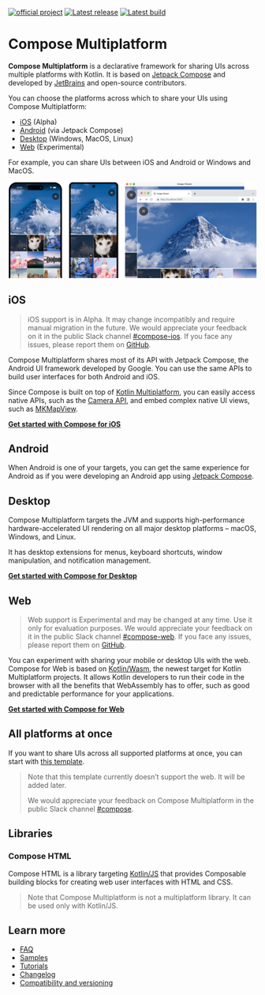 [![official project](http://jb.gg/badges/official.svg)](https://confluence.jetbrains.com/display/ALL/JetBrains+on+GitHub)
[![Latest release](https://img.shields.io/github/v/release/JetBrains/compose-multiplatform?color=brightgreen&label=latest%20release)](https://github.com/JetBrains/compose-multiplatform/releases/latest)
[![Latest build](https://img.shields.io/github/v/release/JetBrains/compose-multiplatform?color=orange&include_prereleases&label=latest%20build)](https://github.com/JetBrains/compose-multiplatform/releases)



# Compose Multiplatform

**Compose Multiplatform** is a declarative framework for sharing UIs across multiple platforms with Kotlin. 
It is based on [Jetpack Compose](https://developer.android.com/jetpack/compose) and developed by [JetBrains](https://www.jetbrains.com/) and open-source contributors.

You can choose the platforms across which to share your UIs using Compose Multiplatform:

* [iOS](https://github.com/JetBrains/compose-multiplatform-ios-android-template/#readme) (Alpha)
* [Android](https://developer.android.com/jetpack/compose) (via Jetpack Compose)
* [Desktop](https://github.com/JetBrains/compose-multiplatform-desktop-template/#readme) (Windows, MacOS, Linux)
* [Web](https://kotl.in/wasm-compose-example) (Experimental)

For example, you can share UIs between iOS and Android or Windows and MacOS.

![Shared UIs of the iOS, Android, desktop, and web apps](artwork/readme/apps.png)

## iOS

> iOS support is in Alpha. It may change incompatibly and require manual migration in the future. 
> We would appreciate your feedback on it in the public Slack channel [#compose-ios](https://kotlinlang.slack.com/archives/C0346LWVBJ4/p1678888063176359). 
> If you face any issues, please report them on [GitHub](https://github.com/JetBrains/compose-multiplatform/issues).

Compose Multiplatform shares most of its API with Jetpack Compose, the Android UI framework developed by Google. 
You can use the same APIs to build user interfaces for both Android and iOS.

Since Compose is built on top of [Kotlin Multiplatform](https://kotlinlang.org/lp/multiplatform/), 
you can easily access native APIs, such as the [Camera API](https://developer.apple.com/documentation/avfoundation/capture_setup/avcam_building_a_camera_app), 
and embed complex native UI views, such as [MKMapView](https://developer.apple.com/documentation/mapkit/mkmapview).

**[Get started with Compose for iOS](https://github.com/JetBrains/compose-multiplatform-ios-android-template#readme)**

## Android

When Android is one of your targets, you can get the same experience for Android as if you were developing an Android app 
using [Jetpack Compose](https://developer.android.com/jetpack/compose).

## Desktop

Compose Multiplatform targets the JVM and supports high-performance hardware-accelerated UI rendering on all major desktop
platforms – macOS, Windows, and Linux.

It has desktop extensions for menus, keyboard shortcuts, window manipulation, and notification management.

**[Get started with Compose for Desktop](https://github.com/JetBrains/compose-multiplatform-desktop-template#readme)**

## Web

> Web support is Experimental and may be changed at any time. Use it only for evaluation purposes. 
> We would appreciate your feedback on it in the public Slack channel [#compose-web](https://kotlinlang.slack.com/archives/C01F2HV7868/p1678887590205449). 
> If you face any issues, please report them on [GitHub](https://github.com/JetBrains/compose-multiplatform/issues).

You can experiment with sharing your mobile or desktop UIs with the web. Compose for Web is based on [Kotlin/Wasm](https://kotl.in/wasm), 
the newest target for Kotlin Multiplatform projects. It allows Kotlin developers to run their code in the browser with 
all the benefits that WebAssembly has to offer, such as good and predictable performance for your applications.

**[Get started with Compose for Web](https://kotl.in/wasm-compose-example)**

## All platforms at once

If you want to share UIs across all supported platforms at once, you can start with [this template](https://github.com/JetBrains/compose-multiplatform-template#readme).

> Note that this template currently doesn’t support the web. It will be added later.
> 
> We would appreciate your feedback on Compose Multiplatform in the public Slack channel [#compose](https://kotlinlang.slack.com/archives/CJLTWPH7S/p1678882768039969).

## Libraries

### Compose HTML

Compose HTML is a library targeting [Kotlin/JS](https://kotlinlang.org/docs/js-overview.html) that provides Composable building blocks 
for creating web user interfaces with HTML and CSS.    

> Note that Compose Multiplatform is not a multiplatform library. It can be used only with Kotlin/JS.

## Learn more

* [FAQ](docs/FAQ.md)
* [Samples](examples/README.md)
* [Tutorials](tutorials/README.md)
* [Changelog](CHANGELOG.md)
* [Compatibility and versioning](VERSIONING.md)




